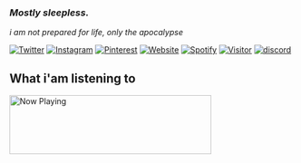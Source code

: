 ### _Mostly sleepless._

_i am not prepared for life, only the apocalypse_


[![Twitter](https://img.shields.io/badge/-lrmn-blue?style=flat-square&labelColor=gray&logo=Twitter&logoColor=white&link=https://www.twitter.com/romanromannya/)](https://www.twitter.com/romanromannya/)
[![Instagram](https://img.shields.io/badge/-@lrmn-purple?style=flat-square&labelColor=gray&logo=instagram&logoColor=white&link=https://instagram.com/romanroman.nya/)](https://instagram.com/romanroman.nya)
[![Pinterest](https://img.shields.io/badge/-@lrmn-red?style=flat-square&labelColor=gray&logo=pinterest&logoColor=white&link=https://id.pinterest.com/romanroman.nya/)](https://id.pinterest.com/romanroman.nya)
[![Website](https://img.shields.io/badge/-hi.lrmn.site-violet?style=flat-square&labelColor=gray&logo=internet-explorer&logoColor=white&link=https://hi.lrmn.site/)](https://hi.lrmn.site)
[![Spotify](https://img.shields.io/badge/-lrmn-green?style=flat-square&labelColor=gray&logo=spotify&logoColor=white&link=https://open.spotify.com/user/31urnjrljaimmmf52sealktmdz3i/)](https://open.spotify.com/user/31urnjrljaimmmf52sealktmdz3i/)
[![Visitor](https://visitor-badge.laobi.icu/badge?page_id=lrmn7.lrmn7&)](https://visitor-badge.laobi.icu/badge?page_id=lrmn7.lrmn7&)
[![discord](https://img.shields.io/badge/Join_Discord-5865F2.svg?&style=flat-square&logo=discord&logoColor=white&link=https://discord.gg/WFfjrQxnfH)](https://discord.gg/WFfjrQxnfH)
##

## What i'am listening to
<a href="https://lrmn7.vercel.app/api/now-playing?open=yes">
  <img src="https://lrmn7.vercel.app/api/now-playing" width="356" height="104" alt="Now Playing"/>
</a>
